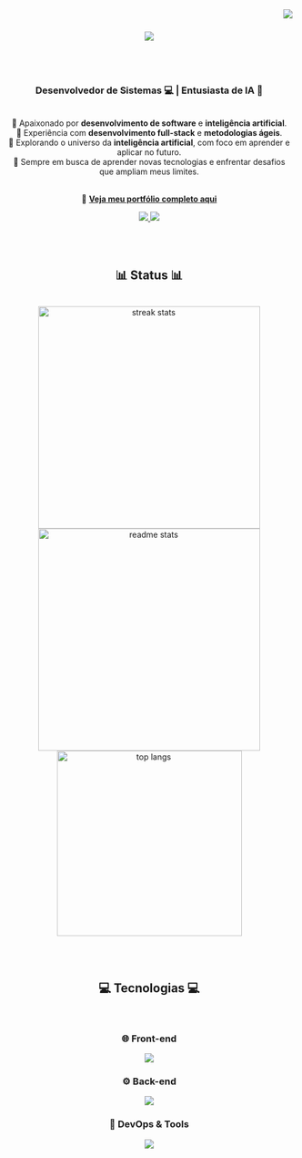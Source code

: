<img align="right" src="https://visitor-badge.laobi.icu/badge?page_id=JuanCursino.JuanCursino" />

<h1 align="center">
  <img src="https://readme-typing-svg.herokuapp.com/?font=Righteous&size=35&center=true&vCenter=true&width=600&height=80&duration=4000&pause=1000&lines=Olá,+Mundo!+👋;Eu+Sou+Juan+Cursino!+🧑‍💻;Desenvolvedor+de+Sistemas+💻;Explorador+de+IA+🧠;Sempre+em+busca+de+novos+desafios!" />
</h1>

<br><br/>

<h3 align="center">Desenvolvedor de Sistemas 💻 | Entusiasta de IA 🧠</h3>
<br/>

<div align="center">
  🔹 Apaixonado por <strong>desenvolvimento de software</strong> e <strong>inteligência artificial</strong>.<br>
  🔹 Experiência com <strong>desenvolvimento full-stack</strong> e <strong>metodologias ágeis</strong>.<br>
  🔹 Explorando o universo da <strong>inteligência artificial</strong>, com foco em aprender e aplicar no futuro.<br>
  🔹 Sempre em busca de aprender novas tecnologias e enfrentar desafios que ampliam meus limites.<br><br/>

  📂 <a href="https://github.com/JuanCursino/Bertoti/blob/main/portfólio/portfolio.md" target="_blank"><strong>Veja meu portfólio completo aqui</strong></a>
</div>



<div align="center"> 
  <a href="mailto:cursinojuan16@gmail.com">
    <img src="https://img.shields.io/badge/Gmail-333333?style=for-the-badge&logo=gmail&logoColor=red" />
  </a>
  <a href="https://www.linkedin.com/in/juan-cursino" target="_blank">
    <img src="https://img.shields.io/badge/LinkedIn-0077B5?style=for-the-badge&logo=linkedin&logoColor=white" />
  </a>
</div>

<br><br/>

<h2 align="center">📊 Status 📊</h2>
<br>
<div align="center">
  <img width=390 src="https://streak-stats.demolab.com/?user=JuanCursino&theme=react" alt="streak stats"/>
  <img width=390 src="https://github-readme-stats.vercel.app/api?username=JuanCursino&count_private=true&show_icons=true&theme=react" alt="readme stats" />
  <br/>
  <img width=325 align="center" src="https://github-readme-stats.vercel.app/api/top-langs/?username=JuanCursino&hide=html&langs_count=8&layout=compact&theme=react" alt="top langs" />
</div>

<br><br/>

<h2 align="center">💻 Tecnologias 💻</h2>
<br/>
<div align="center">
    <h3>🌐 Front-end</h3>
    <img src="https://skillicons.dev/icons?i=bootstrap,css,figma,html,vuejs,vuetify" /><br>
    <h3>⚙️ Back-end</h3>
    <img src="https://skillicons.dev/icons?i=flask,java,postgres,javascript,mysql,nodejs,opencv,python,spring,typescript,maven" /><br>
    <h3>🔧 DevOps & Tools</h3>
    <img src="https://skillicons.dev/icons?i=bash,git,github,githubactions,vscode,md,discord,postman,idea" /><br>
</div>

<br><br/>
<br><br/>

<!--
**JuanCursino/JuanCursino** is a ✨ _special_ ✨ repository because its `README.md` (this file) appears on your GitHub profile.

Here are some ideas to get you started:

- 🔭 I’m currently working on ...
- 🌱 I’m currently learning ...
- 👯 I’m looking to collaborate on ...
- 🤔 I’m looking for help with ...
- 💬 Ask me about ...
- 📫 How to reach me: ...
- 😄 Pronouns: ...
- ⚡ Fun fact: ...
-->
